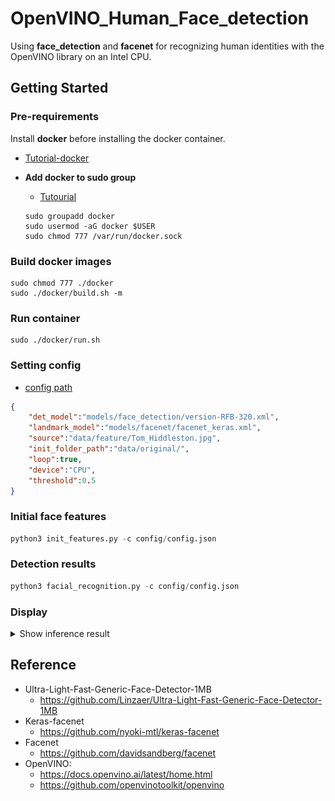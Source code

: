# OpenVINO_Human_Face_detection
Using **face_detection** and **facenet** for recognizing human identities with the OpenVINO library on an Intel CPU.

## Getting Started

### Pre-requirements
Install **docker** before installing the docker container.

- [Tutorial-docker](https://docs.docker.com/engine/install/ubuntu/)

- **Add docker to sudo group** 
    - [Tutourial](https://docs.docker.com/engine/install/linux-postinstall/)
    ``` 
    sudo groupadd docker
    sudo usermod -aG docker $USER
    sudo chmod 777 /var/run/docker.sock
    ```

### Build docker images

```shell
sudo chmod 777 ./docker
sudo ./docker/build.sh -m
```

### Run container

```shell
sudo ./docker/run.sh
```

### Setting config
- [config path](config/config.json)
```json
{
    "det_model":"models/face_detection/version-RFB-320.xml",
    "landmark_model":"models/facenet/facenet_keras.xml",
    "source":"data/feature/Tom_Hiddleston.jpg",
    "init_folder_path":"data/original/",
    "loop":true,
    "device":"CPU",
    "threshold":0.5
}
```

### Initial face features
```python
python3 init_features.py -c config/config.json
```

### Detection results
```python
python3 facial_recognition.py -c config/config.json
```

### Display
<details>
    <summary> Show inference result
    </summary>
      <div align="center">
        <img width="30%" height="30%" src="data/result.png">
      </div>
</details>


## Reference
- Ultra-Light-Fast-Generic-Face-Detector-1MB
    - https://github.com/Linzaer/Ultra-Light-Fast-Generic-Face-Detector-1MB
- Keras-facenet
    - https://github.com/nyoki-mtl/keras-facenet
- Facenet
    - https://github.com/davidsandberg/facenet
- OpenVINO:
    - https://docs.openvino.ai/latest/home.html
    - https://github.com/openvinotoolkit/openvino
